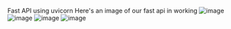 Fast API using uvicorn
Here's an image of our fast api in working
![image](https://user-images.githubusercontent.com/69692410/223128291-7d35b7a5-9131-4e34-be95-bfa4471af925.png)
![image](https://user-images.githubusercontent.com/69692410/223127979-d7ddb5b0-c4e7-4343-aa46-a708646fae32.png)
![image](https://user-images.githubusercontent.com/69692410/223127372-2e922222-2f7f-4f57-a666-5e80c24d591d.png)
![image](https://user-images.githubusercontent.com/69692410/223127808-731405e6-77b6-4554-8a73-d2443c94eeed.png)


